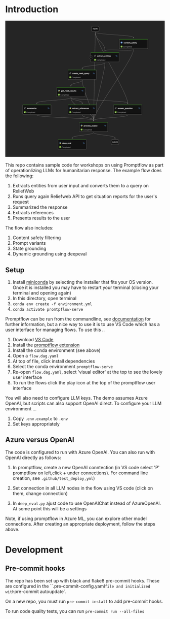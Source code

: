 # Introduction

![ReliefWeb Promptflow Demo](./rweb_flow.png)

This repo contains sample code for workshops on using Promptflow as part of operationlizing LLMs for humanitarian response. The example flow does the following:

1. Extracts entities from user input and converts them to a query on ReliefWeb
2. Runs query again Reliefweb API to get situation reports for the user's request
3. Summarized the response
4. Extracts references 
5. Presents results to the user

The flow also includes:

1. Content safety filtering
2. Prompt variants
3. State grounding
4. Dynamic grounding using deepeval

## Setup

1. Install [miniconda](https://docs.conda.io/en/latest/miniconda.html) by selecting the installer that fits your OS version. Once it is installed you may have to restart your terminal (closing your terminal and opening again)
2. In this directory, open terminal
3. `conda env create -f environment.yml`
4. `conda activate promtpflow-serve`

Promptflow can be run from the commandline, see [documentation](https://microsoft.github.io/promptflow/index.html) for further information, but a nice way to use it is to use VS Code which has a user interface for managing flows. To use this ..

1. Download [VS Code](https://code.visualstudio.com/download)
2. Install the [promptflow extension](https://marketplace.visualstudio.com/items?itemName=prompt-flow.prompt-flow)
3. Install the conda environment (see above)
4. Open a `flow.dag.yaml`
5. At top of file, click install dependencies
6. Select the conda environment `promptflow-serve`
7. Re-open `flow.dag.yaml`, select 'visual editor' at the top to see the lovely user interface
8. To run the flows click the play icon at the top of the promptflow user interface 

You will also need to configure LLM keys. The demo assumes Azure OpenAI, but scripts can also support OpenAI direct. To configure your LLM environment ...

1. Copy `.env.example` to `.env`
2. Set keys appropriately

## Azure versus OpenAI

The code is configured to run with Azure OpenAI. You can also run with OpenAI directly as follows:

1. In promptflow, create a new OpenAI conntection (in VS code select 'P' promptflow on left,click + under connections). For command line creation, see `.github/test_deploy,yml`)

2. Set connection in all LLM nodes in the flow using VS code (click on them, change connection)

3. In `deep_eval.py` ajust code to use OpenAIChat instead of AzureOpenAI. At some point this will be a settings

Note, if using promptflow in Azure ML, you can explore other model connections. After creating an appropriate deployment, follow the steps above.

# Development

## Pre-commit hooks

The repo has been set up with black and flake8 pre-commit hooks. These are configured in the ``.pre-commit-config.yaml` file and initialized with `pre-commit autoupdate`.

On a new repo, you must run `pre-commit install` to add pre-commit hooks.

To run code quality tests, you can run `pre-commit run --all-files`